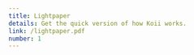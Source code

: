 ```yaml
---
title: Lightpaper
details: Get the quick version of how Koii works.
link: /lightpaper.pdf
number: 1
---
```

